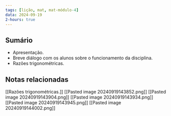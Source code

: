 ```yaml
---
tags: [lição, mat, mat-módulo-4]
data: 2024-09-19
2-hours: true
---
```


## Sumário
- Apresentação.
- Breve diálogo com os alunos sobre o funcionamento da disciplina.
- Razões trigonométricas.

## Notas relacionadas
[[Razões trigonométricas.]]
[[Pasted image 20240919143852.png]]
[[Pasted image 20240919143904.png]]
[[Pasted image 20240919143934.png]]
[[Pasted image 20240919143945.png]]
[[Pasted image 20240919144002.png]]

